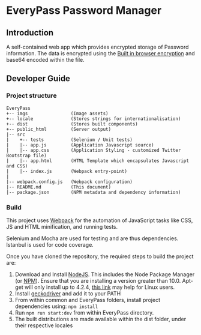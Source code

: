 # EveryPass Password Manager

## Introduction
A self-contained web app which provides encrypted storage of Password information.
The data is encrypted using the [Built in browser encryption](https://developer.mozilla.org/en-US/docs/Web/API/SubtleCrypto) and base64 encoded within the file.

## Developer Guide
### Project structure

```
EveryPass
+-- imgs                (Image assets)
+-- locale              (Stores strings for internationalisation)
+-- dist                (Stores built components)
+-- public_html         (Server output)
|-- src
|    +-- tests          (Selenium / Unit tests)
|    |-- app.js         (Application Javascript source)
|    |-- app.css        (Application Styling - customized Twitter Bootstrap file)
|    |-- app.html       (HTML Template which encapsulates Javascript and CSS)
|    |-- index.js       (Webpack entry-point)
|
|-- webpack.config.js   (Webpack configuration)
|-- README.md           (This document)
|-- package.json        (NPM metadata and dependency information)
```

### Build

This project uses [Webpack](https://webpack.js.org/) for the automation of JavaScript tasks like CSS, JS and HTML minification, and running tests.

Selenium and Mocha are used for testing and are thus dependencies.
Istanbul is used for code coverage.

Once you have cloned the repository, the required steps to build the project are:

1. Download and Install [NodeJS](http://nodejs.org/download/). This includes the Node Package Manager (or [NPM](https://npmjs.org/)). Ensure that you are installing a version greater than 10.0. Apt-get will only install up to 4.2.4, [this link](http://nodesource.com/blog/installing-node-js-8-tutorial-linux-via-package-manager/) may help for Linux users.
2. Install [geckodriver](https://github.com/mozilla/geckodriver) and add it to your PATH
5. From within common and EveryPass folders, install project dependencies using: ```npm install ```
6. Run ```npm run start:dev``` from within EveryPass directory.
7. The built distributions are made available within the dist folder, under their respective locales